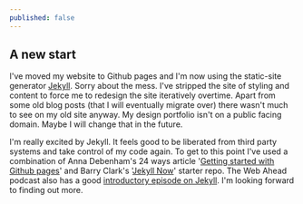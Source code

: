 ```yaml
---
published: false
---
```


## A new start

I've moved my website to Github pages and I'm now using the static-site generator [Jekyll](http://jekyllrb.com/). Sorry about the mess. I've stripped the site of styling and content to force me to redesign the site iteratively overtime. Apart from some old blog posts (that I will eventually migrate over) there wasn't much to see on my old site anyway. My design portfolio isn't on a public facing domain. Maybe I will change that in the future.

I'm really excited by Jekyll. It feels good to be liberated from third party systems and take control of my code again. To get to this point I've used a combination of Anna Debenham's 24 ways article '[Getting started with Github pages](http://24ways.org/2013/get-started-with-github-pages)' and Barry Clark's '[Jekyll Now](https://github.com/barryclark/jekyll-now)' starter repo. The Web Ahead podcast also has a good [introductory episode on Jekyll](http://5by5.tv/webahead/54). I'm looking forward to finding out more.